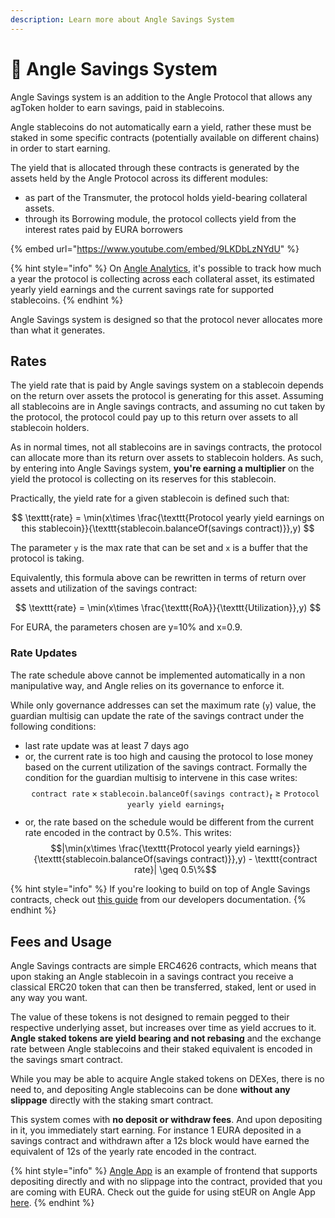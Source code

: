 ```yaml
---
description: Learn more about Angle Savings System
---
```


# 💸 Angle Savings System

Angle Savings system is an addition to the Angle Protocol that allows any agToken holder to earn savings, paid in stablecoins.

Angle stablecoins do not automatically earn a yield, rather these must be staked in some specific contracts (potentially available on different chains) in order to start earning.

The yield that is allocated through these contracts is generated by the assets held by the Angle Protocol across its different modules:

- as part of the Transmuter, the protocol holds yield-bearing collateral assets.
- through its Borrowing module, the protocol collects yield from the interest rates paid by EURA borrowers

{% embed url="https://www.youtube.com/embed/9LKDbLzNYdU" %}

{% hint style="info" %}
On [Angle Analytics](https://facts.angle.money), it's possible to track how much a year the protocol is collecting across each collateral asset, its estimated yearly yield earnings and the current savings rate for supported stablecoins.
{% endhint %}

Angle Savings system is designed so that the protocol never allocates more than what it generates.

## Rates

The yield rate that is paid by Angle savings system on a stablecoin depends on the return over assets the protocol is generating for this asset. Assuming all stablecoins are in Angle savings contracts, and assuming no cut taken by the protocol, the protocol could pay up to this return over assets to all stablecoin holders.

As in normal times, not all stablecoins are in savings contracts, the protocol can allocate more than its return over assets to stablecoin holders. As such, by entering into Angle Savings system, **you're earning a multiplier** on the yield the protocol is collecting on its reserves for this stablecoin.

Practically, the yield rate for a given stablecoin is defined such that:

$$
\texttt{rate} = \min(x\times \frac{\texttt{Protocol yearly yield earnings on this stablecoin}}{\texttt{stablecoin.balanceOf(savings contract)}},y)
$$

The parameter `y` is the max rate that can be set and `x` is a buffer that the protocol is taking.

Equivalently, this formula above can be rewritten in terms of return over assets and utilization of the savings contract:

$$
\texttt{rate} = \min(x\times \frac{\texttt{RoA}}{\texttt{Utilization}},y)
$$

For EURA, the parameters chosen are y=10% and x=0.9.

### Rate Updates

The rate schedule above cannot be implemented automatically in a non manipulative way, and Angle relies on its governance to enforce it.

While only governance addresses can set the maximum rate (`y`) value, the guardian multisig can update the rate of the savings contract under the following conditions:

- last rate update was at least 7 days ago
- or, the current rate is too high and causing the protocol to lose money based on the current utilization of the savings contract. Formally the condition for the guardian multisig to intervene in this case writes:
  $$\texttt{contract rate}\times \texttt{stablecoin.balanceOf(savings contract)}_t \geq \texttt{Protocol yearly yield earnings}_t$$
- or, the rate based on the schedule would be different from the current rate encoded in the contract by 0.5%. This writes:
  $$|\min(x\times \frac{\texttt{Protocol yearly yield earnings}}{\texttt{stablecoin.balanceOf(savings contract)}},y) - \texttt{contract rate}| \geq 0.5\%$$

{% hint style="info" %}
If you're looking to build on top of Angle Savings contracts, check out [this guide](https://developers.angle.money/developer-guides/savings) from our developers documentation.
{% endhint %}

## Fees and Usage

Angle Savings contracts are simple ERC4626 contracts, which means that upon staking an Angle stablecoin in a savings contract you receive a classical ERC20 token that can then be transferred, staked, lent or used in any way you want.

The value of these tokens is not designed to remain pegged to their respective underlying asset, but increases over time as yield accrues to it. **Angle staked tokens are yield bearing and not rebasing** and the exchange rate between Angle stablecoins and their staked equivalent is encoded in the savings smart contract.

While you may be able to acquire Angle staked tokens on DEXes, there is no need to, and depositing Angle stablecoins can be done **without any slippage** directly with the staking smart contract.

This system comes with **no deposit or withdraw fees**. And upon depositing in it, you immediately start earning. For instance 1 EURA deposited in a savings contract and withdrawn after a 12s block would have earned the equivalent of 12s of the yearly rate encoded in the contract.

{% hint style="info" %}
[Angle App](https://app.angle.money) is an example of frontend that supports depositing directly and with no slippage into the contract, provided that you are coming with EURA. Check out the guide for using stEUR on Angle App [here](../guides/app-guides/agEUR/stEUR.md).
{% endhint %}

